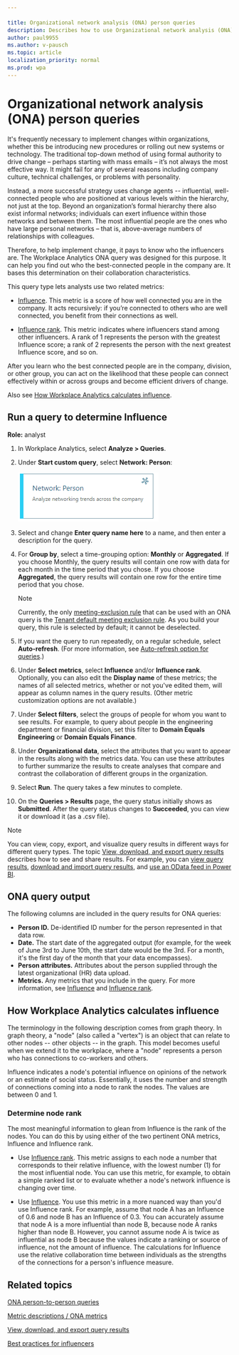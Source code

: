 ```yaml
---

title: Organizational network analysis (ONA) person queries 
description: Describes how to use Organizational network analysis (ONA) person queries in Workplace Analytics to determine the "Influence" metric of individuals in your organization
author: paul9955
ms.author: v-pausch
ms.topic: article
localization_priority: normal 
ms.prod: wpa
---
```


# Organizational network analysis (ONA) person queries

It's frequently necessary to implement changes within organizations, whether this be introducing new procedures or rolling out new systems or technology. The traditional top-down method of using formal authority to drive change – perhaps starting with mass emails – it’s not always the most effective way. It might fail for any of several reasons including company culture, technical challenges, or problems with personality.   

Instead, a more successful strategy uses change agents -- influential, well-connected people who are positioned at various levels within the hierarchy, not just at the top. Beyond an organization’s formal hierarchy there also exist informal networks; individuals can exert influence within those networks and between them. The most influential people are the ones who have large personal networks – that is, above-average numbers of relationships with colleagues.

Therefore, to help implement change, it pays to know who the influencers are. The Workplace Analytics ONA query was designed for this purpose. It can help you find out who the best-connected people in the company are. It bases this determination on their collaboration characteristics.

This query type lets analysts use two related metrics: 

* [Influence](../use/metric-definitions.md#influence-define). This metric is a score of how well connected you are in the company. It acts recursively: if you’re connected to others who are well connected, you benefit from their connections as well. 

* [Influence rank](../use/metric-definitions.md#influence-rank-define). This metric indicates where influencers stand among other influencers. A rank of 1 represents the person with the greatest Influence score; a rank of 2 represents the person with the next greatest Influence score, and so on.

After you learn who the best connected people are in the company, division, or other group, you can act on the likelihood that these people can connect effectively within or across groups and become efficient drivers of change. 

Also see [How Workplace Analytics calculates influence](#how-workplace-analytics-calculates-influence).

## Run a query to determine Influence

**Role:** analyst

1. In Workplace Analytics, select **Analyze > Queries**.

2. Under **Start custom query**, select **Network: Person**:

    ![ONA person query](../images/wpa/tutorials/person-ona-query.png)

3. Select and change **Enter query name here** to a name, and then enter a description for the query.

4. For **Group by**, select a time-grouping option: **Monthly** or **Aggregated**. If you choose Monthly, the query results will contain one row with data for each month in the time period that you chose. If you choose **Aggregated**, the query results will contain one row for the entire time period that you chose. 

    > [!Note] 
    > Currently, the only [meeting-exclusion rule](meeting-exclusions-intro.md) that can be used with an ONA query is the [Tenant default meeting exclusion rule](meeting-exclusion-concept.md#default-meeting-exclusion-rule). As you build your query, this rule is selected by default; it cannot be deselected.

5. If you want the query to run repeatedly, on a regular schedule, select **Auto-refresh**. (For more information, see [Auto-refresh option for queries](query-auto-refresh.md).) 
6. Under **Select metrics**, select **Influence** and/or **Influence rank**. Optionally, you can also edit the **Display name** of these metrics; the names of all selected metrics, whether or not you've edited them, will appear as column names in the query results. (Other metric customization options are not available.)
7. Under **Select filters**, select the groups of people for whom you want to see results. For example, to query about people in the engineering department or financial division, set this filter to **Domain Equals Engineering** or **Domain Equals Finance**.
8. Under **Organizational data**, select the attributes that you want to appear in the results along with the metrics data. You can use these attributes to further summarize the results to create analyses that compare and contrast the collaboration of different groups in the organization.
9. Select **Run**. The query takes a few minutes to complete. 
10. On the **Queries > Results** page, the query status initially shows as **Submitted**. After the query status changes to **Succeeded**, you can view it or download it (as a .csv file).

> [!Note]
> You can view, copy, export, and visualize query results in different ways for different query types. The topic [View, download, and export query results](../use/view-download-and-export-query-results.md) describes how to see and share results. For example, you can [view query results](../use/view-download-and-export-query-results.md#view-query-results), [download and import query results](../use/view-download-and-export-query-results.md#download-and-import-query-results), and [use an OData feed in Power BI](../use/view-download-and-export-query-results.md#get-a-link-for-an-odata-feed-to-use-in-power-bi).

## ONA query output

The following columns are included in the query results for ONA queries:  

* **Person ID.** De-identified ID number for the person represented in that data row.
* **Date.** The start date of the aggregated output (for example, for the week of June 3rd to June 10th, the start date would be the 3rd. For a month, it's the first day of the month that your data encompasses).
* **Person attributes.** Attributes about the person supplied through the latest organizational (HR) data upload.
* **Metrics.** Any metrics that you include in the query. For more information, see [Influence](../use/metric-definitions.md##influence-define) and [Influence rank](../use/metric-definitions.md##influence-rank-define).

## How Workplace Analytics calculates influence

The terminology in the following description comes from graph theory. In graph theory, a "node" (also called a "vertex") is an object that can relate to other nodes -- other objects -- in the graph. This model becomes useful when we extend it to the workplace, where a "node" represents a person who has connections to co-workers and others.  

Influence indicates a node's potential influence on opinions of the network or an estimate of social status. Essentially, it uses the number and strength of connections coming into a node to rank the nodes. The values are between 0 and 1.

### Determine node rank

The most meaningful information to glean from Influence is the rank of the nodes. You can do this by using either of the two pertinent ONA metrics, Influence and Influence rank. 

 * Use [Influence rank](../use/metric-definitions.md##influence-rank-define). This metric assigns to each node a number that corresponds to their relative influence, with the lowest number (1) for the most influential node. You can use this metric, for example, to obtain a simple ranked list or to evaluate whether a node's network influence is changing over time.

 * Use [Influence](../use/metric-definitions.md##influence-define). You use this metric in a more nuanced way than you'd use Influence rank. For example, assume that node A has an Influence of 0.6 and node B has an Influence of 0.3. You can accurately assume that node A is a more influential than node B, because node A ranks higher than node B. However, you cannot assume node A is twice as influential as node B because the values indicate a ranking or source of influence, not the amount of influence. The calculations for Influence use the relative collaboration time between individuals as the strengths of the connections for a person's influence measure.

## Related topics

[ONA person-to-person queries](ona-person-to-person-query.md)

[Metric descriptions / ONA metrics](../use/metric-definitions.md#organizational-network-analysis-ona-metrics)

[View, download, and export query results](../use/view-download-and-export-query-results.md)

[Best practices for influencers](https://review.docs.microsoft.com/en-us/Workplace-Analytics/tutorials/gm-influencer?branch=pas-sr-ona-flexible-query)

